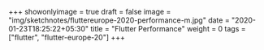 +++
showonlyimage = true
draft = false
image = "img/sketchnotes/fluttereurope-2020-performance-m.jpg"
date = "2020-01-23T18:25:22+05:30"
title = "Flutter Performance"
weight = 0
tags = ["flutter", "flutter-europe-20"]
+++



